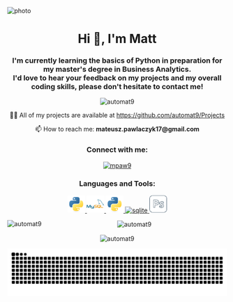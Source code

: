 ![photo](https://github.com/automat9/automat9/blob/master/smaller99.gif)


<h1 align="center">Hi 👋, I'm Matt</h1>
<h3 align="center">I'm currently learning the basics of Python in preparation for my master's degree in Business Analytics.<br>I'd love to hear your feedback on my projects and my overall coding skills, please don't hesitate to contact me!</h3>

<p align="center">
  <img src="https://komarev.com/ghpvc/?username=automat9&label=Profile%20views&color=4c0b21&style=flat" alt="automat9" />
  </p>
                                                                                                                          
<p align="center">
  👨‍💻 All of my projects are available at 
  <a href="https://github.com/automat9/Projects" target="_blank">https://github.com/automat9/Projects</a>
</p>

<p align="center">
  📫 How to reach me: 
  <strong>mateusz.pawlaczyk17@gmail.com</strong>
</p>

<h3 align="center">Connect with me:</h3>
<p align="center">
  <a href="https://linkedin.com/in/mpaw9" target="_blank">
    <img align="center" src="https://raw.githubusercontent.com/rahuldkjain/github-profile-readme-generator/master/src/images/icons/Social/linked-in-alt.svg" alt="mpaw9" height="30" width="40" />
  </a>
</p>

<h3 align="center">Languages and Tools:</h3>
<p align="center">
  <a href="https://www.python.org" target="_blank" rel="noreferrer">
    <img src="https://raw.githubusercontent.com/devicons/devicon/master/icons/python/python-original.svg" alt="python" width="40" height="40"/> 
  </a> 
  <a href="https://www.mysql.com/" target="_blank" rel="noreferrer">
    <img src="https://raw.githubusercontent.com/devicons/devicon/master/icons/mysql/mysql-original-wordmark.svg" alt="mysql" width="40" height="40"/> 
  </a> 
  <a href="https://www.python.org" target="_blank" rel="noreferrer">
    <img src="https://raw.githubusercontent.com/devicons/devicon/master/icons/python/python-original.svg" alt="python" width="40" height="40"/> 
  </a> 
  <a href="https://www.sqlite.org/" target="_blank" rel="noreferrer">
    <img src="https://www.vectorlogo.zone/logos/sqlite/sqlite-icon.svg" alt="sqlite" width="40" height="40"/> 
  </a> 
  <a href="https://www.photoshop.com/en" target="_blank" rel="noreferrer">
    <img src="https://raw.githubusercontent.com/devicons/devicon/master/icons/photoshop/photoshop-line.svg" alt="photoshop" width="40" height="40"/>
  </a>
</p>

<div align="center">
  <p><img align="left" src="https://github-readme-stats.vercel.app/api/top-langs?username=automat9&show_icons=true&theme=dark&title_color=ffffff&text_color=ffffff&bg_color=151515&locale=en&layout=compact" alt="automat9" style="margin-right: 10px;" /></p>

  <p><img align="center" src="https://github-readme-stats.vercel.app/api?username=automat9&show_icons=true&theme=dark&title_color=ffffff&text_color=ffffff&bg_color=4c0b21&locale=en" alt="automat9" style="margin-right: 10px;" /></p>

  <p><img align="center" src="https://github-readme-streak-stats.herokuapp.com/?user=automat9&theme=dark" alt="automat9" /></p>
</div>

![snake_animation](https://github.com/automat9/automat9/blob/output/github-contribution-grid-snake-dark.svg)
